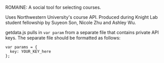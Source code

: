 ROMAINE: A social tool for selecting courses.

Uses Northwestern University's course API. Produced during Knight Lab student fellowship by Suyeon Son, Nicole Zhu and Ashley Wu.

getdata.js pulls in `var param` from a separate file that contains private API keys. The separate file should be formatted as follows:

```
var params = {
  key: YOUR_KEY_here
};
```